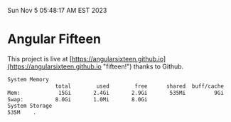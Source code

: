 Sun Nov  5 05:48:17 AM EST 2023

# Angular Fifteen


This project is live at [https://angularsixteen.github.io](https://angularsixteen.github.io "fifteen!") thanks to Github.

```bash
System Memory
               total        used        free      shared  buff/cache   available
Mem:            15Gi       2.4Gi       2.9Gi       535Mi         9Gi        11Gi
Swap:          8.0Gi       1.0Mi       8.0Gi
System Storage
535M	.
